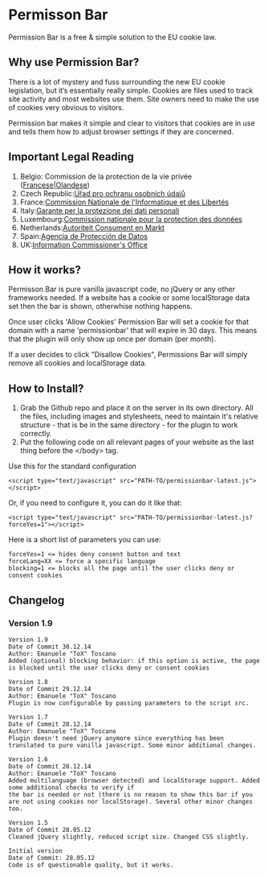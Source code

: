 Permisson Bar
=============

Permission Bar is a free & simple solution to the EU cookie law.


## Why use Permission Bar?

There is a lot of mystery and fuss surrounding the new EU cookie legislation, but it’s essentially really simple. Cookies are files used to track site activity and most websites use them. Site owners need to make the use of cookies very obvious to visitors.

Permission bar makes it simple and clear to visitors that cookies are in use and tells them how to adjust browser settings if they are concerned.


## Important Legal Reading

1.  Belgio: Commission de la protection de la vie priv&eacute;e ([Francese](http://www.privacycommission.be/sites/privacycommission/files/documents/Projet_de_recommandation_cookies.pdf)|[Olandese](http://www.privacycommission.be/sites/privacycommission/files/documents/Ontwerp_aanbeveling_cookies.pdf))
2.  Czech Republic:[&Uacute;řad pro ochranu osobn&iacute;ch &uacute;dajů](http://www.uoou.cz/vismo/zobraz_dok.asp?id_org=200144&amp;id_ktg=1853&amp;n=cookies-prechod-z-principu-opt-out-na-opt-in&amp;query=cookie)
3.  France:[Commission Nationale de l&#39;Informatique et des Libert&eacute;s](http://www.cnil.fr/vos-obligations/sites-web-cookies-et-autres-traceurs/)
4.  Italy:[Garante per la protezione dei dati personali](http://www.garanteprivacy.it/web/guest/home/docweb/-/docweb-display/docweb/2142939)
5.  Luxembourg:[Commission nationale pour la protection des donn&eacute;es](http://www.cnpd.public.lu/fr/actualites/international/2012/06/G29-avis-cookies/index.html?highlight=cookies)
6.  Netherlands:[Autoriteit Consument en Markt](https://www.acm.nl/nl/publicaties/publicatie/12768/Veelgestelde-vragen-over-de-cookiebepaling/)
7.  Spain:[Agencia de Protecci&oacute;n de Datos](http://www.agpd.es/portalwebAGPD/canaldocumentacion/publicaciones/common/Guias/Guia_Cookies.pdf)
8.  UK:[Information Commissioner&#39;s Office](http://ico.org.uk/for_organisations/privacy_and_electronic_communications/the_guide/cookies)


## How it works?
 
Permisson Bar is pure vanilla javascript code, no jQuery or any other frameworks needed. If a website has a cookie or some localStorage data set then the bar is shown, otherwhise nothing happens.

Once user clicks 'Allow Cookies' Permission Bar will set a cookie for that domain with a name 'permissionbar' that will expire in 30 days. This means that the plugin will only show up once per domain (per month).

If a user decides to click "Disallow Cookies", Permissions Bar will simply remove all cookies and localStorage data.


## How to Install?

1. Grab the Github repo and place it on the server in its own directory. All the files, including images and stylesheets, need to maintain it's relative structure - that is be in the same directory - for the plugin to work correctly. 
2. Put the following code on all relevant pages of your website as the last thing before the &lt;/body&gt; tag.

Use this for the standard configuration

	<script type="text/javascript" src="PATH-TO/permissionbar-latest.js"></script>

Or, if you need to configure it, you can do it like that:

	<script type="text/javascript" src="PATH-TO/permissionbar-latest.js?forceYes=1"></script>

Here is a short list of parameters you can use:

    forceYes=1 <= hides deny consent button and text
    forceLang=XX <= force a specific language
    blocking=1 <= blocks all the page until the user clicks deny or consent cookies
	

## Changelog

### Version 1.9

	Version 1.9
	Date of Commit 30.12.14
	Author: Emanuele "ToX" Toscano
	Added (optional) blocking behavior: if this option is active, the page is blocked until the user clicks deny or consent cookies

	Version 1.8
	Date of Commit 29.12.14
	Author: Emanuele "ToX" Toscano
	Plugin is now configurable by passing parameters to the script src.

	Version 1.7
	Date of Commit 28.12.14
	Author: Emanuele "ToX" Toscano
	Plugin doesn't need jQuery anymore since everything has been translated to pure vanilla javascript. Some minor additional changes.

	Version 1.6
	Date of Commit 28.12.14
	Author: Emanuele "ToX" Toscano
	Added multilanguage (browser detected) and localStorage support. Added some additional checks to verify if
	the bar is needed or not (there is no reason to show this bar if you are not using cookies nor localStorage). Several other minor changes too.

	Version 1.5
	Date of Commit 28.05.12
	Cleaned jQuery slightly, reduced script size. Changed CSS slightly.

	Initial version 
	Date of Commit: 28.05.12
	Code is of questionable quality, but it works.
	
